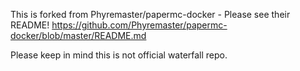 This is forked from Phyremaster/papermc-docker - Please see their README! https://github.com/Phyremaster/papermc-docker/blob/master/README.md

Please keep in mind this is not official waterfall repo. 